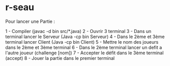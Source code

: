 # r-seau

Pour lancer une Partie :

1 - Compiler (javac -d bin src/*.java)
2 - Ouvrir 3 terminal
3 - Dans un terminal lancer le Serveur (Java -cp bin Serveur)
4 - Dans le 2ème et 3ème terminal lancer Client (Java -cp bin Client)
5 - Mettre le nom des joueurs dans le 2ème et 3ème terminal
6 - Dans le 2ème terminal lancer un defit a l'autre joueur (challenge [nom])
7 - Accepter le défit dans le 3ème terminal (accept)
8 - Jouer la partie dans le premier terminal